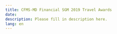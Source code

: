 ```yaml
---
title: CFMS-MD Financial SGM 2019 Travel Awards
date:
description: Please fill in description here.
lang: en
---
```

